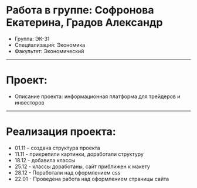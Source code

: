 # Работа в группе: Софронова Екатерина, Градов Александр
- Группа: ЭК-31
- Специализация: Экономика
- Факультет: Экономический
---
# Проект: 
- Описание проекта: информационная платформа для трейдеров и инвесторов
---
# Реализация проекта:
- 01.11 – создана структура проекта
- 11.11 - прикрепили картинки, доработали структуру
- 18.12 - добавила классы
- 25.12 - классы доработаны, сайт приближен к макету
- 28.12 - Поработали над оформлением css
- 22.01 - Проведена работа над оформлением страницы сайта
